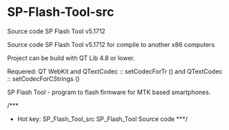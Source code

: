 # SP-Flash-Tool-src
Source code SP Flash Tool v5.1712

Source code SP Flash Tool v5.1712 for compile to another x86 computers

Project can be build with QT Lib 4.8 or lower.

Requered: QT WebKit and QTextCodec :: setCodecForTr () and QTextCodec :: setCodecForCStrings ()

SP Flash Tool - program to flash firmware for MTK based smartphones.

/***
* Hot key: SP_Flash_Tool_src SP_Flash_Tool Source code
***/
